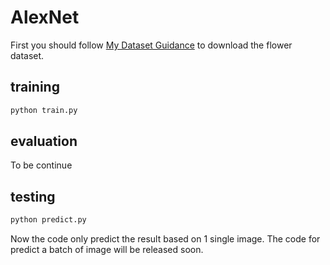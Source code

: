 # AlexNet #
First you should follow [My Dataset Guidance](https://github.com/tungyen/Deep_learning_CV/tree/master/Dataset) to download the flower dataset.


## training ##
```bash
python train.py
```

## evaluation ##
To be continue

## testing ##
```bash
python predict.py
```

Now the code only predict the result based on 1 single image. The code for predict a batch of image will be released soon.